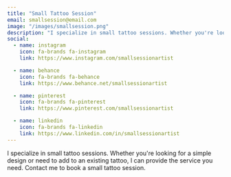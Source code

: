 ```yaml
---
title: "Small Tattoo Session"
email: smallsession@email.com
image: "/images/smallsession.png"
description: "I specialize in small tattoo sessions. Whether you're looking for a simple design or need to add to an existing tattoo, I can provide the service you need. Contact me to book a small tattoo session."
social:
  - name: instagram
    icon: fa-brands fa-instagram
    link: https://www.instagram.com/smallsessionartist

  - name: behance
    icon: fa-brands fa-behance
    link: https://www.behance.net/smallsessionartist

  - name: pinterest
    icon: fa-brands fa-pinterest
    link: https://www.pinterest.com/smallsessionartist

  - name: linkedin
    icon: fa-brands fa-linkedin
    link: https://www.linkedin.com/in/smallsessionartist
---
```

I specialize in small tattoo sessions. Whether you're looking for a simple design or need to add to an existing tattoo, I can provide the service you need. Contact me to book a small tattoo session.